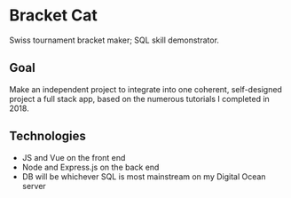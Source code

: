 # Bracket Cat
Swiss tournament bracket maker; SQL skill demonstrator.

## Goal
Make an independent project to integrate into one coherent, 
self-designed project a full 
stack app, based on the numerous tutorials I completed in 2018.

## Technologies
* JS and Vue on the front end
* Node and Express.js on the back end
* DB will be whichever SQL is most mainstream on my Digital Ocean server
